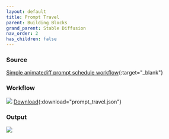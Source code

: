 ```yaml
---
layout: default
title: Prompt Travel
parent: Building Blocks
grand_parent: Stable Diffusion
nav_order: 2
has_children: false
---
```



### Source

[Simple animatediff prompt schedule workflow](https://discord.com/channels/1076117621407223829/1159506047124373654){:target="_blank"}

### Workflow
![](../../assets/images/prompt_travel_workflow.png)
[Download](../../assets/comfyui/prompt_travel.json){:download="prompt_travel.json"}


### Output

![](../../assets/images/prompt_travel_output.gif)


